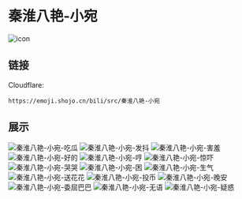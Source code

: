 # 秦淮八艳-小宛
![icon](https://emoji.shojo.cn/bili/src/秦淮八艳-小宛/icon.png)
## 链接
Cloudflare:
```
https://emoji.shojo.cn/bili/src/秦淮八艳-小宛
```
## 展示
![秦淮八艳-小宛-吃瓜](https://emoji.shojo.cn/bili/src/秦淮八艳-小宛/秦淮八艳-小宛-吃瓜.png)
![秦淮八艳-小宛-发抖](https://emoji.shojo.cn/bili/src/秦淮八艳-小宛/秦淮八艳-小宛-发抖.png)
![秦淮八艳-小宛-害羞](https://emoji.shojo.cn/bili/src/秦淮八艳-小宛/秦淮八艳-小宛-害羞.png)
![秦淮八艳-小宛-好的](https://emoji.shojo.cn/bili/src/秦淮八艳-小宛/秦淮八艳-小宛-好的.png)
![秦淮八艳-小宛-哼](https://emoji.shojo.cn/bili/src/秦淮八艳-小宛/秦淮八艳-小宛-哼.png)
![秦淮八艳-小宛-惊吓](https://emoji.shojo.cn/bili/src/秦淮八艳-小宛/秦淮八艳-小宛-惊吓.png)
![秦淮八艳-小宛-哭哭](https://emoji.shojo.cn/bili/src/秦淮八艳-小宛/秦淮八艳-小宛-哭哭.png)
![秦淮八艳-小宛-困](https://emoji.shojo.cn/bili/src/秦淮八艳-小宛/秦淮八艳-小宛-困.png)
![秦淮八艳-小宛-生气](https://emoji.shojo.cn/bili/src/秦淮八艳-小宛/秦淮八艳-小宛-生气.png)
![秦淮八艳-小宛-送花花](https://emoji.shojo.cn/bili/src/秦淮八艳-小宛/秦淮八艳-小宛-送花花.png)
![秦淮八艳-小宛-投币](https://emoji.shojo.cn/bili/src/秦淮八艳-小宛/秦淮八艳-小宛-投币.png)
![秦淮八艳-小宛-晚安](https://emoji.shojo.cn/bili/src/秦淮八艳-小宛/秦淮八艳-小宛-晚安.png)
![秦淮八艳-小宛-委屈巴巴](https://emoji.shojo.cn/bili/src/秦淮八艳-小宛/秦淮八艳-小宛-委屈巴巴.png)
![秦淮八艳-小宛-无语](https://emoji.shojo.cn/bili/src/秦淮八艳-小宛/秦淮八艳-小宛-无语.png)
![秦淮八艳-小宛-疑惑](https://emoji.shojo.cn/bili/src/秦淮八艳-小宛/秦淮八艳-小宛-疑惑.png)
